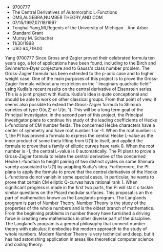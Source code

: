 
* 9700777
* The Central Derivatives of Automorphic L-Functions
* DMS,ALGEBRA,NUMBER THEORY,AND COM
* 07/15/1997,07/18/1997
* Tonghai Yang,MI,Regents of the University of Michigan - Ann Arbor
* Standard Grant
* Murray M. Schacher
* 11/30/1998
* USD 64,719.00

Yang 9700777 Since Gross and Zagier proved their celebrated formula ten years
ago, a lot of applications have been found, including to the Birch and
Swinnerton-Dyer conjecture and to Gauss's class number problem. The Gross-Zagier
formula has been extended to the p-adic case and to higher weight case. One of
the main purposes of this project is to prove the Gross-Zagier formula without
any restriction on the ``imaginary quadratic field'' using Kudla's recent
results on the central derivative of Eisenstein series. This is a joint project
with Kudla. Kudla's idea is quite conceptional and should be able to work on
other classical groups. From that point of view, it seems also possible to
extend the Gross-Zagier formula to Shimura varieties of type O(n,2) or U(n, 1).
This will be a long term goal of the Principal Investigator. In the second part
of this project, the Principal Investigator plans to continue his study of the
leading coefficients of Hecke L-functions of CM number fields. The concerned
Hecke characters have a center of symmetry and have root number 1 or -1. When
the root number is 1, the PI has proved a formula to express the central Hecke
L-value as the inner product of some theta lifting from U(1) to itself, and
applied the formula to prove that a family of elliptic curves have rank 0. When
the root number is -1, the central L-value is 0 automatically. The PI plans to
prove a Gross-Zagier formula to relate the central derivative of the concerned
Hecke L-function to height pairing of two distinct cycles on some Shimura
variety associated to U(1) by adapting Kudla's idea. Furthermore, the PI plans
to apply the formula to prove that the central derivatives of the Hecke
L-functions do not vanish in some special cases. In particular, he wants to
prove that certain CM elliptic Q-curves have rational rank 1. When significant
progress is made in the first two parts, the PI will start o tackle similar
questions on the Picard modular surfaces. This proposal is an th e part of
mathematics known as the Langlands program. The Langlands program is part of
Number Theory. Number Theory is the study of the properties of the whole numbers
and is the oldest branch of mathematics. From the beginning problems in number
theory have furnished a driving force in creating new mathematics in other
diverse part of the discipline. The Langland's program is a general philosophy
that connect number theory with calculus; it embodies the modern approach to the
study of whole numbers. Modern Number Theory is very technical and deep, but it
has had astonishing application in areas like theoretical computer science and
coding theory.
